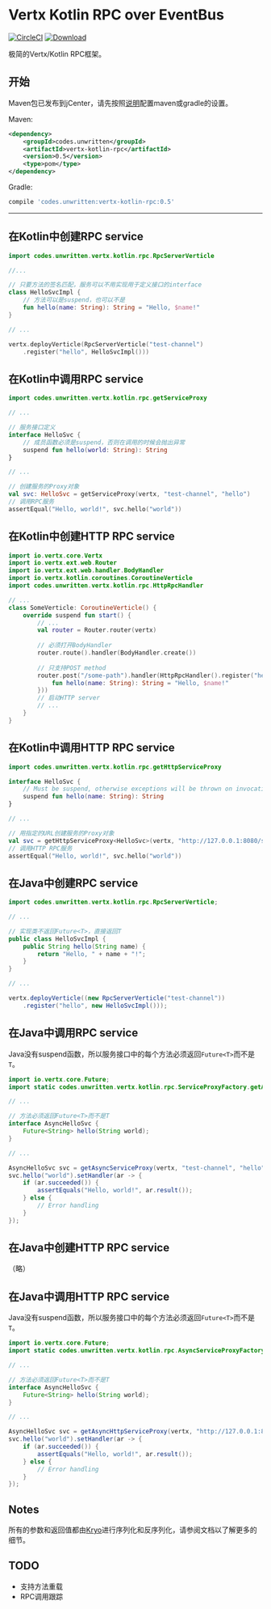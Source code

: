 Vertx Kotlin RPC over EventBus
==============================
[![CircleCI](https://circleci.com/gh/windoze/vertx-kotlin-rpc.svg?style=svg)](https://circleci.com/gh/windoze/vertx-kotlin-rpc)
[![Download](https://api.bintray.com/packages/windoze/maven/vertx-kotlin-rpc/images/download.svg) ](https://bintray.com/windoze/maven/vertx-kotlin-rpc/_latestVersion)

极简的Vertx/Kotlin RPC框架。


开始
----

Maven包已发布到jCenter，请先按照[说明](https://bintray.com/beta/#/bintray/jcenter)配置maven或gradle的设置。

Maven:
```xml
<dependency>
    <groupId>codes.unwritten</groupId>
    <artifactId>vertx-kotlin-rpc</artifactId>
    <version>0.5</version>
    <type>pom</type>
</dependency>
```

Gradle:
```Groovy
compile 'codes.unwritten:vertx-kotlin-rpc:0.5'
```
<hr>

在Kotlin中创建RPC service
-----------------------

```kotlin
import codes.unwritten.vertx.kotlin.rpc.RpcServerVerticle

//...

// 只要方法的签名匹配，服务可以不用实现用于定义接口的interface
class HelloSvcImpl {
    // 方法可以是suspend，也可以不是
    fun hello(name: String): String = "Hello, $name!"
}

// ...

vertx.deployVerticle(RpcServerVerticle("test-channel")
    .register("hello", HelloSvcImpl()))
```


在Kotlin中调用RPC service
---------------------

```kotlin
import codes.unwritten.vertx.kotlin.rpc.getServiceProxy

// ...

// 服务接口定义
interface HelloSvc {
    // 成员函数必须是suspend，否则在调用的时候会抛出异常
    suspend fun hello(world: String): String
}

// ...

// 创建服务的Proxy对象
val svc: HelloSvc = getServiceProxy(vertx, "test-channel", "hello")
// 调用RPC服务
assertEqual("Hello, world!", svc.hello("world"))
```

在Kotlin中创建HTTP RPC service
----------------------------
```kotlin
import io.vertx.core.Vertx
import io.vertx.ext.web.Router
import io.vertx.ext.web.handler.BodyHandler
import io.vertx.kotlin.coroutines.CoroutineVerticle
import codes.unwritten.vertx.kotlin.rpc.HttpRpcHandler

// ...
class SomeVerticle: CoroutineVerticle() {
    override suspend fun start() {
        // ...
        val router = Router.router(vertx)
        
        // 必须打开BodyHandler
        router.route().handler(BodyHandler.create())
        
        // 只支持POST method
        router.post("/some-path").handler(HttpRpcHandler().register("hello", object {
            fun hello(name: String): String = "Hello, $name!"
        }))
        // 启动HTTP server
        // ...
    }
}
```

在Kotlin中调用HTTP RPC service
--------------------------
```kotlin
import codes.unwritten.vertx.kotlin.rpc.getHttpServiceProxy

interface HelloSvc {
    // Must be suspend, otherwise exceptions will be thrown on invocation.
    suspend fun hello(name: String): String
}

// ...

// 用指定的URL创建服务的Proxy对象
val svc = getHttpServiceProxy<HelloSvc>(vertx, "http://127.0.0.1:8080/some-path", "hello")
// 调用HTTP RPC服务
assertEqual("Hello, world!", svc.hello("world"))

```

在Java中创建RPC service
----------------------

```java
import codes.unwritten.vertx.kotlin.rpc.RpcServerVerticle;

// ...

// 实现类不返回Future<T>，直接返回T
public class HelloSvcImpl {
    public String hello(String name) {
        return "Hello, " + name + "!";
    }
}

// ...

vertx.deployVerticle((new RpcServerVerticle("test-channel"))
    .register("hello", new HelloSvcImpl()));
```

在Java中调用RPC service
-------------------------------
Java没有suspend函数，所以服务接口中的每个方法必须返回`Future<T>`而不是`T`。
```Java
import io.vertx.core.Future;
import static codes.unwritten.vertx.kotlin.rpc.ServiceProxyFactory.getAsyncServiceProxy;

// ...

// 方法必须返回Future<T>而不是T
interface AsyncHelloSvc {
    Future<String> hello(String world);
}

// ...

AsyncHelloSvc svc = getAsyncServiceProxy(vertx, "test-channel", "hello", AsyncHelloSvc.class);
svc.hello("world").setHandler(ar -> {
    if (ar.succeeded()) {
        assertEquals("Hello, world!", ar.result());
    } else {
        // Error handling
    }
});

```

在Java中创建HTTP RPC service
---------------------------
（略）


在Java中调用HTTP RPC service
---------------------------
Java没有suspend函数，所以服务接口中的每个方法必须返回`Future<T>`而不是`T`。
```Java
import io.vertx.core.Future;
import static codes.unwritten.vertx.kotlin.rpc.AsyncServiceProxyFactory.getAsyncHttpServiceProxy;

// ...

// 方法必须返回Future<T>而不是T
interface AsyncHelloSvc {
    Future<String> hello(String world);
}

// ...

AsyncHelloSvc svc = getAsyncHttpServiceProxy(vertx, "http://127.0.0.1:8080/some-path", "hello", AsyncHelloSvc.class);
svc.hello("world").setHandler(ar -> {
    if (ar.succeeded()) {
        assertEquals("Hello, world!", ar.result());
    } else {
        // Error handling
    }
});

```

Notes
-----

所有的参数和返回值都由[Kryo](https://github.com/EsotericSoftware/kryo)进行序列化和反序列化，请参阅文档以了解更多的细节。

TODO
----

* 支持方法重载
* RPC调用跟踪